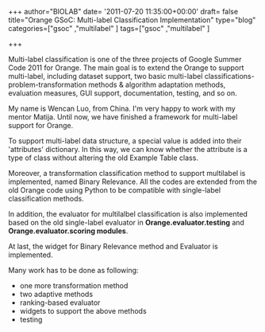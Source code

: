 +++
author="BIOLAB"
date= '2011-07-20 11:35:00+00:00'
draft= false
title="Orange GSoC: Multi-label Classification Implementation"
type="blog"
categories=["gsoc" ,"multilabel" ]
tags=["gsoc" ,"multilabel" ]

+++

Multi-label classification is one of the three projects of Google Summer Code 2011 for Orange. The main goal is to extend the Orange to support multi-label, including dataset support, two basic multi-label classifications-problem-transformation methods & algorithm adaptation methods, evaluation measures, GUI support, documentation, testing, and so on.

My name is Wencan Luo, from China. I'm very happy to work with my mentor Matija. Until now, we have finished a framework for multi-label support for Orange.

To support multi-label data structure, a special value is added into their 'attributes' dictionary. In this way, we can know whether the attribute is a type of class without altering the old Example Table class. 

Moreover, a transformation classification method to support multilabel is implemented, named Binary Relevance. All the codes are extended from the old Orange code using Python to be compatible with single-label classification methods.

In addition, the evaluator for multilalbel classification is also implemented based on the old single-label evaluator in **Orange.evaluator.testing** and **Orange.evaluator.scoring modules**. 

At last, the widget for Binary Relevance method and Evaluator is implemented.

Many work has to be done as following:  

* one more transformation method  
* two adaptive methods  
* ranking-based evaluator  
* widgets to support the above methods  
* testing
